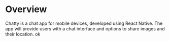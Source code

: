 # Overview

Chatty is a chat app for mobile devices, developed using React Native. The app will provide users with a chat interface and options to share images and their location.
ok
